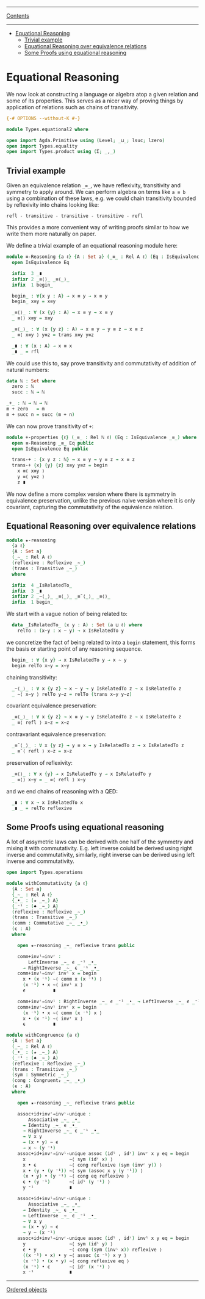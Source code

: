 ****
[Contents](contents.html)

<!-- START doctoc generated TOC please keep comment here to allow auto update -->
<!-- DON'T EDIT THIS SECTION, INSTEAD RE-RUN doctoc TO UPDATE -->
****

- [Equational Reasoning](#equational-reasoning)
  - [Trivial example](#trivial-example)
  - [Equational Reasoning over equivalence relations](#equational-reasoning-over-equivalence-relations)
  - [Some Proofs using equational reasoning](#some-proofs-using-equational-reasoning)

<!-- END doctoc generated TOC please keep comment here to allow auto update -->



# Equational Reasoning

We now look at constructing a language or algebra atop a given relation and some of its properties. This serves as a nicer way of proving things by application of relations such as chains of transitivity.

```agda
{-# OPTIONS --without-K #-}

module Types.equational2 where

open import Agda.Primitive using (Level; _⊔_; lsuc; lzero)
open import Types.equality
open import Types.product using (Σ; _,_)
```

## Trivial example

Given an equivalence relation `_≡_`, we have reflexivity, transitivity and symmetry to apply around. We can perform algebra on terms like `a ≡ b` using a combination of these laws, e.g. we could chain transitivity bounded by reflexivity into chains looking like:

`refl - transitive - transitive - transitive - refl`

This provides a more convenient way of writing proofs similar to how we write them more naturally on paper.

We define a trivial example of an equational reasoning module here:

```agda
module ≡-Reasoning {a ℓ} {A : Set a} (_≡_ : Rel A ℓ) (Eq : IsEquivalence _≡_) where
  open IsEquivalence Eq

  infix  3 _∎
  infixr 2 _≡⟨⟩_ _≡⟨_⟩_
  infix  1 begin_

  begin_ : ∀{x y : A} → x ≡ y → x ≡ y
  begin_ x≡y = x≡y

  _≡⟨⟩_ : ∀ (x {y} : A) → x ≡ y → x ≡ y
  _ ≡⟨⟩ x≡y = x≡y

  _≡⟨_⟩_ : ∀ (x {y z} : A) → x ≡ y → y ≡ z → x ≡ z
  _ ≡⟨ x≡y ⟩ y≡z = trans x≡y y≡z

  _∎ : ∀ (x : A) → x ≡ x
  _∎ _ = rfl
```

We could use this to, say prove transitivity and commutativity of addition of natural numbers:

```agda
data ℕ : Set where
  zero : ℕ
  succ : ℕ → ℕ

_+_ : ℕ → ℕ → ℕ
m + zero   = m
m + succ n = succ (m + n)
```

We can now prove transitivity of `+`:

```agda
module +-properties {ℓ} (_≡_ : Rel ℕ ℓ) (Eq : IsEquivalence _≡_) where
  open ≡-Reasoning _≡_ Eq public
  open IsEquivalence Eq public

  trans-+ : {x y z : ℕ} → x ≡ y → y ≡ z → x ≡ z
  trans-+ {x} {y} {z} x≡y y≡z = begin
    x ≡⟨ x≡y ⟩
    y ≡⟨ y≡z ⟩
    z ∎
```

<!-- To prove the law of commutativity of `+`, we need some properties of equality, like congruence `cong-≡`:

```lll
  open import Algebra.operations _≡_

  +-identityˡ : LeftIdentity zero _+_
  +-identityˡ _ = refl
```

```lll
  comm+ : ∀ {x, y} → x + y ≡ y + x
  comm+ x zero =
```

  comm+ x (succ y) = begin
    succ (x + y) ≡⟨ succ (sym x y) ⟩
    succ (y + x) ≡⟨ rfl  ⟩
    (succ y) + x ∎
 -->

We now define a more complex version where there is symmetry in equivalence preservation, unlike the previous naive version where it is only covariant, capturing the commutativity of the equivalence relation.

## Equational Reasoning over equivalence relations

```agda
module ★-reasoning
  {a ℓ}
  {A : Set a}
  (_∼_ : Rel A ℓ)
  (reflexive : Reflexive _∼_)
  (trans : Transitive _∼_)
  where

  infix  4 _IsRelatedTo_
  infix  3 _∎
  infixr 2 _∼⟨_⟩_ _≡⟨_⟩_ _≡˘⟨_⟩_ _≡⟨⟩_
  infix  1 begin_
```

We start with a vague notion of being related to:

```agda
  data _IsRelatedTo_ (x y : A) : Set (a ⊔ ℓ) where
    relTo : (x∼y : x ∼ y) → x IsRelatedTo y
```

we concretize the fact of being related to into a `begin` statement, this forms the basis or starting point of any reasoning sequence.

```agda
  begin_ : ∀ {x y} → x IsRelatedTo y → x ∼ y
  begin relTo x∼y = x∼y
```

chaining transitivity:

```agda
  _∼⟨_⟩_ : ∀ x {y z} → x ∼ y → y IsRelatedTo z → x IsRelatedTo z
  _ ∼⟨ x∼y ⟩ relTo y∼z = relTo (trans x∼y y∼z)
```

covariant equivalence preservation:

```agda
  _≡⟨_⟩_ : ∀ x {y z} → x ≡ y → y IsRelatedTo z → x IsRelatedTo z
  _ ≡⟨ refl ⟩ x∼z = x∼z
```

contravariant equivalence preservation:

```agda
  _≡˘⟨_⟩_ : ∀ x {y z} → y ≡ x → y IsRelatedTo z → x IsRelatedTo z
  _ ≡˘⟨ refl ⟩ x∼z = x∼z
```

preservation of reflexivity:

```agda
  _≡⟨⟩_ : ∀ x {y} → x IsRelatedTo y → x IsRelatedTo y
  _ ≡⟨⟩ x∼y = _ ≡⟨ refl ⟩ x∼y
```

and we end chains of reasoning with a QED:

```agda
  _∎ : ∀ x → x IsRelatedTo x
  _∎ _ = relTo reflexive
```

## Some Proofs using equational reasoning

A lot of assymetric laws can be derived with one half of the symmetry and mixing it with commutativity. E.g. left inverse coiuld be derived using right inverse and commutativity, similarly, right inverse can be derived using left inverse and commutativity.


```agda
open import Types.operations

module withCommutativity {a ℓ}
  {A : Set a}
  {_∼_ : Rel A ℓ}
  {_•_ : (★ _∼_) A}
  {_⁻¹ : (♠ _∼_) A}
  (reflexive : Reflexive _∼_)
  (trans : Transitive _∼_)
  (comm : Commutative _∼_ _•_)
  (ϵ : A)
  where

    open ★-reasoning _∼_ reflexive trans public
```

```agda
    comm+invˡ⇒invʳ :
        LeftInverse _∼_ ϵ _⁻¹ _•_
      → RightInverse _∼_ ϵ _⁻¹ _•_
    comm+invˡ⇒invʳ invˡ x = begin
      x • (x ⁻¹) ∼⟨ comm x (x ⁻¹) ⟩
      (x ⁻¹) • x ∼⟨ invˡ x ⟩
      ϵ          ∎
```

```agda
    comm+invʳ⇒invˡ : RightInverse _∼_ ϵ _⁻¹ _•_ → LeftInverse _∼_ ϵ _⁻¹ _•_
    comm+invʳ⇒invˡ invʳ x = begin
      (x ⁻¹) • x ∼⟨ comm (x ⁻¹) x ⟩
      x • (x ⁻¹) ∼⟨ invʳ x ⟩
      ϵ          ∎
```

```agda
module withCongruence {a ℓ}
  {A : Set a}
  (_∼_ : Rel A ℓ)
  (_•_ : (★ _∼_) A)
  (_⁻¹ : (♠ _∼_) A)
  (reflexive : Reflexive _∼_)
  (trans : Transitive _∼_)
  (sym : Symmetric _∼_)
  (cong : Congruent₂ _∼_ _•_)
  (ϵ : A)
  where

    open ★-reasoning _∼_ reflexive trans public
```

```agda
    assoc+id+invʳ⇒invˡ-unique :
        Associative _∼_ _•_
      → Identity _∼_ ϵ _•_
      → RightInverse _∼_ ϵ _⁻¹ _•_
      → ∀ x y
      → (x • y) ∼ ϵ
      → x ∼ (y ⁻¹)
    assoc+id+invʳ⇒invˡ-unique assoc (idˡ , idʳ) invʳ x y eq = begin
      x                ∼⟨ sym (idʳ x) ⟩
      x • ϵ            ∼⟨ cong reflexive (sym (invʳ y)) ⟩
      x • (y • (y ⁻¹)) ∼⟨ sym (assoc x y (y ⁻¹)) ⟩
      (x • y) • (y ⁻¹) ∼⟨ cong eq reflexive ⟩
      ϵ • (y ⁻¹)       ∼⟨ idˡ (y ⁻¹) ⟩
      y ⁻¹             ∎
```

```agda
    assoc+id+invˡ⇒invʳ-unique :
        Associative _∼_ _•_
      → Identity _∼_ ϵ _•_
      → LeftInverse _∼_ ϵ _⁻¹ _•_
      → ∀ x y
      → (x • y) ∼ ϵ
      → y ∼ (x ⁻¹)
    assoc+id+invˡ⇒invʳ-unique assoc (idˡ , idʳ) invˡ x y eq = begin
      y                ∼⟨ sym (idˡ y) ⟩
      ϵ • y            ∼⟨ cong (sym (invˡ x)) reflexive ⟩
      ((x ⁻¹) • x) • y ∼⟨ assoc (x ⁻¹) x y ⟩
      (x ⁻¹) • (x • y) ∼⟨ cong reflexive eq ⟩
      (x ⁻¹) • ϵ       ∼⟨ idʳ (x ⁻¹) ⟩
      x ⁻¹             ∎
```

****
[Ordered objects](./Algebra.order.html)
